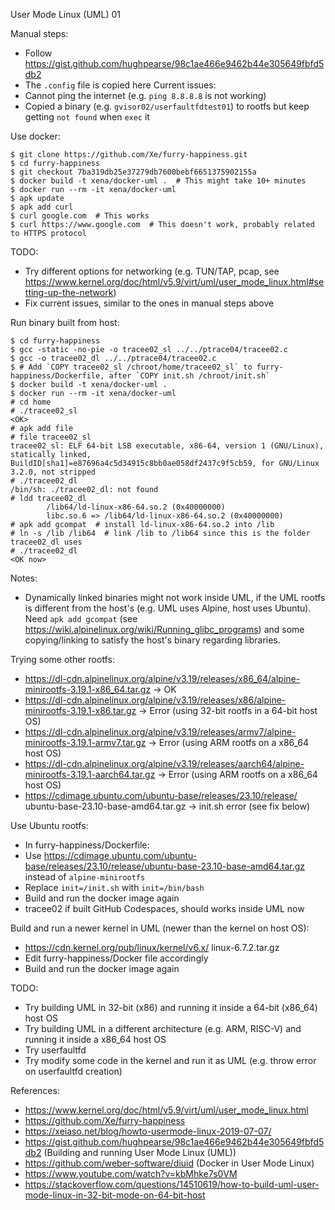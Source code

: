 User Mode Linux (UML) 01

Manual steps:
- Follow https://gist.github.com/hughpearse/98c1ae466e9462b44e305649fbfd5db2
- The `.config` file is copied here
Current issues:
- Cannot ping the internet (e.g. `ping 8.8.8.8` is not working)
- Copied a binary (e.g. `gvisor02/userfaultfdtest01`) to rootfs but keep getting `not found` when `exec` it

Use docker:
```
$ git clone https://github.com/Xe/furry-happiness.git
$ cd furry-happiness
$ git checkout 7ba319db25e37279db7600bebf6651375902155a
$ docker build -t xena/docker-uml .  # This might take 10+ minutes
$ docker run --rm -it xena/docker-uml
$ apk update
$ apk add curl
$ curl google.com  # This works
$ curl https://www.google.com  # This doesn't work, probably related to HTTPS protocol
```
TODO:
- Try different options for networking (e.g. TUN/TAP, pcap, see https://www.kernel.org/doc/html/v5.9/virt/uml/user_mode_linux.html#setting-up-the-network)
- Fix current issues, similar to the ones in manual steps above

Run binary built from host:
```
$ cd furry-happiness
$ gcc -static -no-pie -o tracee02_sl ../../ptrace04/tracee02.c
$ gcc -o tracee02_dl ../../ptrace04/tracee02.c
$ # Add `COPY tracee02_sl /chroot/home/tracee02_sl` to furry-happiness/Dockerfile, after `COPY init.sh /chroot/init.sh`
$ docker build -t xena/docker-uml .
$ docker run --rm -it xena/docker-uml
# cd home
# ./tracee02_sl
<OK>
# apk add file
# file tracee02_sl
tracee02_sl: ELF 64-bit LSB executable, x86-64, version 1 (GNU/Linux), statically linked, BuildID[sha1]=e87696a4c5d34915c8bb0ae058df2437c9f5cb59, for GNU/Linux 3.2.0, not stripped
# ./tracee02_dl
/bin/sh: ./tracee02_dl: not found
# ldd tracee02_dl 
        /lib64/ld-linux-x86-64.so.2 (0x40000000)
        libc.so.6 => /lib64/ld-linux-x86-64.so.2 (0x40000000)
# apk add gcompat  # install ld-linux-x86-64.so.2 into /lib 
# ln -s /lib /lib64  # link /lib to /lib64 since this is the folder tracee02_dl uses
# ./tracee02_dl
<OK now>
```
Notes:
- Dynamically linked binaries might not work inside UML, if the UML rootfs is different from the host's (e.g. UML uses Alpine, host uses Ubuntu). Need `apk add gcompat` (see https://wiki.alpinelinux.org/wiki/Running_glibc_programs) and some copying/linking to satisfy the host's binary regarding libraries.

Trying some other rootfs:
- https://dl-cdn.alpinelinux.org/alpine/v3.19/releases/x86_64/alpine-minirootfs-3.19.1-x86_64.tar.gz -> OK
- https://dl-cdn.alpinelinux.org/alpine/v3.19/releases/x86/alpine-minirootfs-3.19.1-x86.tar.gz -> Error (using 32-bit rootfs in a 64-bit host OS)
- https://dl-cdn.alpinelinux.org/alpine/v3.19/releases/armv7/alpine-minirootfs-3.19.1-armv7.tar.gz -> Error (using ARM rootfs on a x86_64 host OS)
- https://dl-cdn.alpinelinux.org/alpine/v3.19/releases/aarch64/alpine-minirootfs-3.19.1-aarch64.tar.gz -> Error (using ARM rootfs on a x86_64 host OS)
- https://cdimage.ubuntu.com/ubuntu-base/releases/23.10/release/ ubuntu-base-23.10-base-amd64.tar.gz -> init.sh error (see fix below)

Use Ubuntu rootfs:
- In furry-happiness/Dockerfile:
- Use https://cdimage.ubuntu.com/ubuntu-base/releases/23.10/release/ubuntu-base-23.10-base-amd64.tar.gz instead of `alpine-minirootfs`
- Replace `init=/init.sh` with `init=/bin/bash`
- Build and run the docker image again
- tracee02 if built GitHub Codespaces, should works inside UML now

Build and run a newer kernel in UML (newer than the kernel on host OS):
- https://cdn.kernel.org/pub/linux/kernel/v6.x/ linux-6.7.2.tar.gz
- Edit furry-happiness/Docker file accordingly
- Build and run the docker image again

TODO:
- Try building UML in 32-bit (x86) and running it inside a 64-bit (x86_64) host OS
- Try building UML in a different architecture (e.g. ARM, RISC-V) and running it inside a x86_64 host OS
- Try userfaultfd
- Try modify some code in the kernel and run it as UML (e.g. throw error on userfaultfd creation)

References:
- https://www.kernel.org/doc/html/v5.9/virt/uml/user_mode_linux.html
- https://github.com/Xe/furry-happiness
- https://xeiaso.net/blog/howto-usermode-linux-2019-07-07/
- https://gist.github.com/hughpearse/98c1ae466e9462b44e305649fbfd5db2 (Building and running User Mode Linux (UML))
- https://github.com/weber-software/diuid (Docker in User Mode Linux)
- https://www.youtube.com/watch?v=kbMhke7s0VM
- https://stackoverflow.com/questions/14510619/how-to-build-uml-user-mode-linux-in-32-bit-mode-on-64-bit-host

